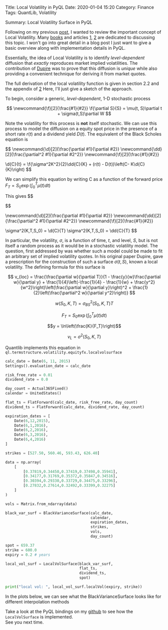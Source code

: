 Title: Local Volatility in PyQL
Date: 2020-01-04 15:20
Category: Finance
Tags: QuantLib, Volatility

Summary: Local Volatility Surface in PyQL

Following on my previous [post](lostinthelyceum.com/Black-Variance-Surface-in-PyQL.html),
I wanted to review the important concept of Local Volatility.
Many [books](https://books.google.com/books/about/The_Volatility_Surface.html?id=P7ASlvLRsKMC&source=kp_book_description)
and articles [1](https://en.wikipedia.org/wiki/Local_volatility), [2](http://web.math.ku.dk/~rolf/teaching/ctff03/Gatheral.1.pdf) are dedicated
to discussing this topic.  I won't go into great detail in a
blog post I just want to give a basic overview along with implementation details
in PyQL.

Essentially, the idea of Local Volatility is to identify *level-dependent* diffusion that *exactly* reproduces market implied volatilities.  The contribution of [Dupire](https://web.archive.org/web/20120907114056/http://www.risk.net/data/risk/pdf/technical/2007/risk20_0707_technical_volatility.pdf) was to prove that
this diffusion is *unique*  while also providing a convenient technique for deriving it from market quotes.

The full derivation of the local volatility function is given in section 2.2 and the appendix of [2](http://web.math.ku.dk/~rolf/teaching/ctff03/Gatheral.1.pdf)  Here, I'll just give a sketch of the approach.

To begin, consider a generic, *level-dependent*, 1-D stochastic process

$$
\newcommand{\f}[2]{\frac{#1}{#2}}
\f{\partial S}{S} = \mu(t, S)\partial t + \sigma(t,S)\partial W
$$

Note the volatility for this process is **not** itself stochastic.  We can use
this process to model the diffusion on a equity spot price in the presence of
a short rate $r(t)$ and a dividend yield $D(t)$.  The equivalent of the Black Scholes
equation is

$$
\newcommand{\d}[2]{\frac{\partial #1}{\partial #2}}
\newcommand{\dd}[2]{\frac{\partial^2 #1}{\partial #2^2}}
\newcommand{\f}[2]{\frac{#1}{#2}}

\d{C}{t} = \f{\sigma^2K^2}{2}\dd{C}{K} + (r(t) - D(t))\left(C- K\d{C}{K}\right)
$$

We can simplify this equation by writing C as a function of the forward price
$F_T=S_0\exp(\int_0^T\mu(t)dt)$

This gives
$$

$$

\newcommand{\d}[2]{\frac{\partial #1}{\partial #2}}
\newcommand{\dd}[2]{\frac{\partial^2 #1}{\partial #2^2}}
\newcommand{\f}[2]{\frac{#1}{#2}}

\sigma^2(K,T,S_0) = \d{C}{T}
\sigma^2(K,T,S_0) = \dd{C}{T}
$$




In particular, the volatility, $\sigma$, is a function of time, $t$, and level, $S$,
but is not itself a random process as it would be in a stochastic volatility
model. The question, first addressed by  was whether such a model could
be made to fit an arbitrary set of implied volatility quotes.  In his original
paper Dupire, gave a prescription for the construction of such a surface
$\sigma(t,S)$, known a local volatility.  The defining formula for this surface is

$$
v_{loc} = \frac{\frac{\partial w}{\partial T}}{1 - \frac{y}{w}\frac{\partial w}{\partial y} + \frac{1}{4}\left(-\frac{1}{4} - \frac{1}{w} + \frac{y^2}{w^2}\right)\left(\frac{\partial w}{\partial y}\right)^2 + \frac{1}{2}\left(\frac{\partial^2 w}{\partial y^2}\right)}
$$

$$w(S_0,K,T) = \sigma^2_{BS}(S_0,K,T)T$$

$$F_T= S_0\exp\left(\int_0^T\mu(t)dt\right)$$

$$y = \ln\left(\frac{K}{F_T}\right)$$

$$v_L = \sigma^2(S_0, K,T)$$

Quantlib implements this equation in ``ql.termstructure.volatility.equityfx.localvolsurface``


```python
calc_date = Date(6, 11, 2015)
Settings().evaluation_date = calc_date

risk_free_rate = 0.01
dividend_rate = 0.0

day_count = Actual365Fixed()
calendar = UnitedStates()

flat_ts = FlatForward(calc_date, risk_free_rate, day_count)
dividend_ts = FlatForward(calc_date, dividend_rate, day_count)

expiration_dates = [
    Date(6,12,2015),
    Date(6,1,2016),
    Date(6,2,2016),
    Date(6,3,2016),
    Date(6,4,2016)
]

strikes = [527.50, 560.46, 593.43, 626.40]

data = np.array(
    [
        [0.37819,0.34450,0.37419,0.37498,0.35941],
        [0.34177,0.31769,0.35372,0.35847,0.34516],
        [0.30394,0.29330,0.33729,0.34475,0.33296],
        [0.27832,0.27614,0.32492,0.33399,0.32275]
    ]
)

vols = Matrix.from_ndarray(data)

black_var_surf = BlackVarianceSurface(calc_date,
                                      calendar,
                                      expiration_dates,
                                      strikes,
                                      vols,
                                      day_count)

spot = 659.37
strike = 600.0
expiry = 0.2 # years

local_vol_surf = LocalVolSurface(black_var_surf,
                                 flat_ts,
                                 dividend_ts,
                                 spot)

print("local vol: ", local_vol_surf.localVol(expiry, strike))

```

In the plots below, we can see what the BlackVarianceSurface looks like for
different interpolation methods

Take a look at the PyQL bindings on my [github](https://github.com/kevingivens/pyql)
to see how the ``LocalVolSurface`` is implemented.  
See you next time.
